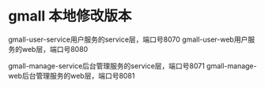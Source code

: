 # gmall 本地修改版本
gmall-user-service用户服务的service层，端口号8070
gmall-user-web用户服务的web层，端口号8080


gmall-manage-service后台管理服务的service层，端口号8071
gmall-manage-web后台管理服务的web层，端口号8081
